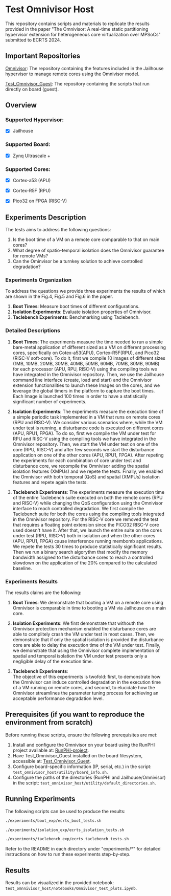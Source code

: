 # **Test Omnivisor Host**

This repository contains scripts and materials to replicate the results provided in the paper "The Omnivisor: A real-time static partitioning hypervisor extension for heterogeneous core virtualization over MPSoCs" submitted to ECRTS 2024.

## Important Repositories
[Omnivisor](https://github.com/DanieleOttaviano/jailhouse): The repository containing the features included in the Jailhouse hypervisor to manage remote cores using the Omnivisor model.

[Test_Omnivisor_Guest](https://github.com/DanieleOttaviano/test_omnivisor_guest): The repository containing the scripts that run directly on board (guest).

## Overview

### Supported Hypervisor:
- [x] Jailhouse

### Supported Board:
- [x] Zynq Ultrascale +

### Supported Cores:
- [x] Cortex-a53 (APU)
- [x] Cortex-R5F (RPU)
- [x] Pico32 on FPGA (RISC-V)


## Experiments Description
The tests aims to address the following questions:
1. Is the boot time of a VM on a remote core comparable to that on main cores?
2. What degree of spatio-temporal isolation does the Omnivisor guarantee for remote VMs?
3. Can the Ominvisor be a turnkey solution to achieve controlled degradation?

### Experiments Organization
To address the questions we provide three experiments the results of which are shown in the Fig.4, Fig.5 and Fig.6 in the paper.
1. **Boot Times**: Measure boot times of different configurations.
2. **Isolation Experiments**: Evaluate isolation properties of Omnivisor.
3. **Taclebench Experiments**: Benchmarking using Taclebench.

### Detailed Descriptions
1. **Boot Times**: 
The experiments measure the time needed to run a simple bare-metal application of different sized as a VM on different processing cores, specifically on Cotex-a53(APU), Cortex-R5F(RPU), and Pico32 (RISC-V soft-core). 
To do it, first we compile 10 images of different sizes (1MB, 10MB, 20MB, 30MB, 40MB, 50MB, 60MB, 70MB, 80MB, 90MB) for each processor (APU, RPU, RISC-V) using the compiling tools we have integrated in the Omnivisor repository.
Then, we use the Jailhouse command line interface (create, load and start) and the Omnivisor extension functionalities to launch these Images on the cores, and we leverage the global timers in the platform to capture the boot times. Each Image is launched 100 times in order to have a statistically significant number of experiments.

2. **Isolation Experiments**: 
The experiments measure the execution time of a simple periodic task implemented in a VM that runs on remote cores (RPU and RISC-V). We consider various scenarios where, while the VM under test is running, a disturbance code is executed on different cores (APU, RPU1, FPGA). To do so, first we compile the VM under test for RPU and RISC-V using the compiling tools we have integrated in the Omnivisor repository. Then, we start the VM under test on one of the core (RPU, RISC-V) and after few seconds we start the disturbance application on one of the other cores (APU, RPU1, FPGA). After repeting the experiments for each combination of core under test and disturbance core, we recompile the Omnivisor adding the spatial isolation features (XMPUs) and we repete the tests. Finally, we enabled the Omnivisor with both temporal (QoS) and spatial (XMPUs) isolation features and repete again the tests.

3. **Taclebench Experiments**: 
The experiments measure the execution time of the entire Taclebench suite executed on both the remote cores (RPU and RISC-V) while changing the QoS configuration using the Omnivisor interface to reach controlled degradation. 
We first compile the Taclebench suite for both the cores using the compiling tools integrated in the Omnivisor repository. For the RISC-V core we removed the test that requires a floating point extension since the PICO32 RISC-V core used doesn't have it. 
After that, we launch the entire suite on the cores under test (RPU, RISC-V) both in isolation and when the other cores (APU, RPU1, FPGA) cause interference running membomb applications. We repete the tests 30 times to produce statistically significant results. Then we run a binary search algorythm that modify the memory bandwidth assigned to the disturbance cores to reach a controlled slowdown on the application of the 20% compared to the calculated baseline.


### Experiments Results
The results claims are the following:

1. **Boot Times**: We demonstrate that booting a VM on a remote core using Omnivisor is comparable in time to booting a VM via Jailhouse on a main core.

2. **Isolation Experiments**: We first demonstrate that withouth the Omnivisor protection mechanism enabled the disturbance cores are able to complitely crash the VM under test in most cases. Then, we demonstrate that if only the spatial isolation is provided the disturbance core are able to delay the execution time of the VM under test. Finally, we demonstrate that using the Omnivisor complete implementation of spatial and temporal isolation the VM under test presents only a negligible delay of the execution time. 

3. **Taclebench Experiments**:  
The objective of this experiments is twofold: first, to demonstrate how the Omnivisor can induce controlled degradation in the execution time of a VM running on remote cores, and second, to elucidate how the Omnivisor streamlines the parameter tuning process for achieving an acceptable performance degradation level.

## Prerequisites (if you want to reproduce the environment from scratch)

Before running these scripts, ensure the following prerequisites are met:

1. Install and configure the Omnivisor on your board using the RunPHI project available at: [RunPHI-project](https://dessert.unina.it:8088/ldesi/runphi/-/tree/main/scripts).
2. Have Test_Omnivisor_Guest installed on the board filesystem, accessible at: [Test_Omnivisor_Guest](https://github.com/DanieleOttaviano/test_omnivisor_guest).
3. Configure board-specific information (IP, serial, etc.) in the script: `test_omnivisor_host/utility/board_info.sh`.
4. Configure the paths of the directories (RunPHI and Jailhouse/Omnivisor) in the script: `test_omnivisor_host/utility/default_directories.sh`.

## Running Experiments

The following scripts can be used to produce the results: 

```bash
./experiments/boot_exp/ecrts_boot_tests.sh
```

```bash
./experiments/isolation_exp/ecrts_isolation_tests.sh
```

```bash
./experiments/taclebench_exp/ecrts_taclebench_tests.sh
```

Refer to the README in each directory under "experiments/*" for detailed instructions on how to run these experiments step-by-step.

## Results

Results can be visualized in the provided notebook: `test_omnnivisor_host/notebooks/Omnivisor_test_plots.ipynb`.
